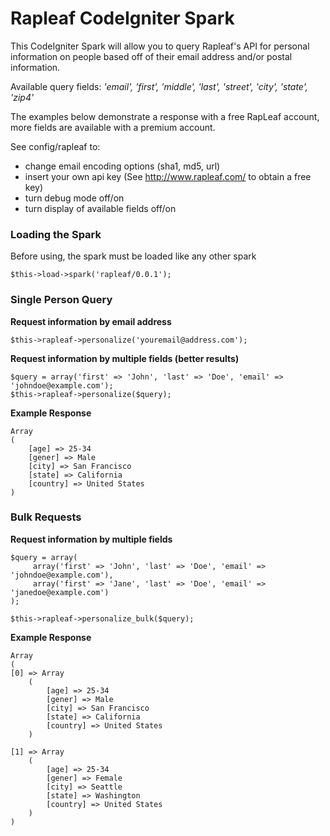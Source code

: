 # Rapleaf CodeIgniter Spark
This CodeIgniter Spark will allow you to query Rapleaf's API for personal information on people based off of their email address and/or postal information.

Available query fields: _'email', 'first', 'middle', 'last', 'street', 'city', 'state', 'zip4'_

The examples below demonstrate a response with a free RapLeaf account, more fields are available with a premium account.

See config/rapleaf to:

*   change email encoding options (sha1, md5, url)
*   insert your own api key (See http://www.rapleaf.com/ to obtain a free key)
*   turn debug mode off/on
*   turn display of available fields off/on

### Loading the Spark
Before using, the spark must be loaded like any other spark

	$this->load->spark('rapleaf/0.0.1');

### Single Person Query

__Request information by email address__

    $this->rapleaf->personalize('youremail@address.com');

__Request information by multiple fields (better results)__

    $query = array('first' => 'John', 'last' => 'Doe', 'email' => 'johndoe@example.com');
    $this->rapleaf->personalize($query);

__Example Response__

    Array
    (
        [age] => 25-34
        [gener] => Male
        [city] => San Francisco
        [state] => California
        [country] => United States
    )

### Bulk Requests

__Request information by multiple fields__
	
    $query = array(
         array('first' => 'John', 'last' => 'Doe', 'email' => 'johndoe@example.com'),
         array('first' => 'Jane', 'last' => 'Doe', 'email' => 'janedoe@example.com')
    );

    $this->rapleaf->personalize_bulk($query);

__Example Response__

    Array
    (
    [0] => Array
        (
            [age] => 25-34
            [gener] => Male
            [city] => San Francisco
            [state] => California
            [country] => United States
        )

    [1] => Array
        (
            [age] => 25-34
            [gener] => Female
            [city] => Seattle
            [state] => Washington
            [country] => United States
        )
    )
